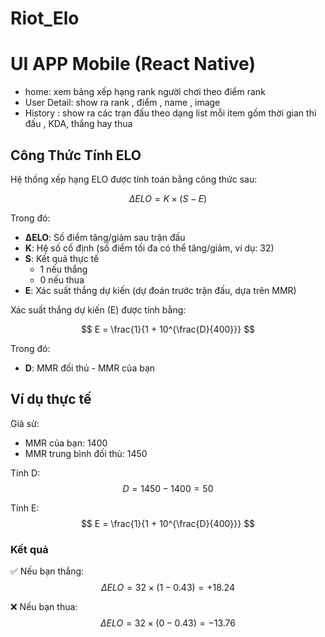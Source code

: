 # Riot_Elo



# UI APP Mobile (React Native) 

 - home: xem bảng xếp hạng rank người chơi theo điểm rank
 - User Detail:  show ra rank , điểm , name , image
 - History : show ra các trạn đấu theo dạng list mỗi item gồm thời gian thi đấu , KDA, thắng hay thua




## Công Thức Tính ELO

Hệ thống xếp hạng ELO được tính toán bằng công thức sau:

$$
\Delta ELO = K \times (S - E)
$$

Trong đó:
- **ΔELO**: Số điểm tăng/giảm sau trận đấu
- **K**: Hệ số cố định (số điểm tối đa có thể tăng/giảm, ví dụ: 32)
- **S**: Kết quả thực tế
  - 1 nếu thắng
  - 0 nếu thua
- **E**: Xác suất thắng dự kiến (dự đoán trước trận đấu, dựa trên MMR)

Xác suất thắng dự kiến (E) được tính bằng:

$$
E = \frac{1}{1 + 10^{\frac{D}{400}}}
$$

Trong đó:
- **D**: MMR đối thủ - MMR của bạn


## Ví dụ thực tế

Giả sử:
- MMR của bạn: 1400
- MMR trung bình đối thủ: 1450

Tính D:
$$
D = 1450 - 1400 = 50
$$

Tính E:
$$
E = \frac{1}{1 + 10^{\frac{D}{400}}}
$$

### Kết quả

✅ Nếu bạn thắng:
$$
\Delta ELO = 32 \times (1 - 0.43) = +18.24
$$

❌ Nếu bạn thua:
$$
\Delta ELO = 32 \times (0 - 0.43) = -13.76
$$
